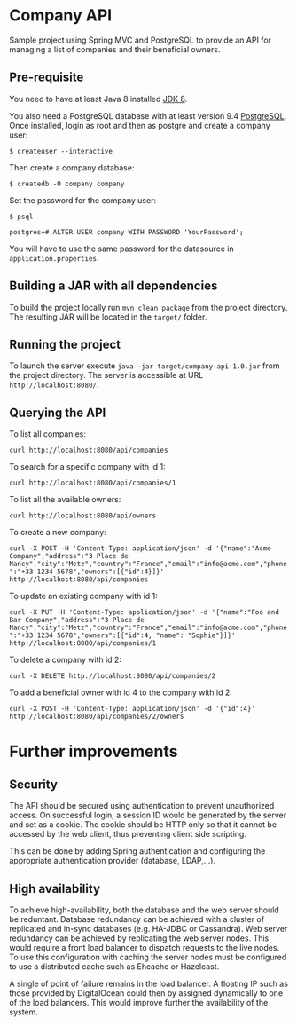 # Company API

Sample project using Spring MVC and PostgreSQL to provide an API for managing a list of companies and their beneficial owners.

## Pre-requisite

You need to have at least Java 8 installed [JDK 8](http://www.oracle.com/technetwork/java/javase/downloads/jdk8-downloads-2133151.html).

You also need a PostgreSQL database with at least version 9.4 [PostgreSQL](https://www.postgresql.org/download/). Once installed, login as root and then as postgre and create a company user:

`$ createuser --interactive`

Then create a company database:

`$ createdb -O company company`

Set the password for the company user:

`$ psql`

`postgres=# ALTER USER company WITH PASSWORD 'YourPassword';`

You will have to use the same password for the datasource in `application.properties`.

## Building a JAR with all dependencies

To build the project locally run `mvn clean package` from the project directory. The resulting JAR will be located in the `target/` folder.

## Running the project

To launch the server execute `java -jar target/company-api-1.0.jar` from the project directory. The server is accessible at URL `http://localhost:8080/`.

## Querying the API

To list all companies:

`curl http://localhost:8080/api/companies`

To search for a specific company with id 1:

`curl http://localhost:8080/api/companies/1`

To list all the available owners:

`curl http://localhost:8080/api/owners`

To create a new company:

`curl -X POST -H 'Content-Type: application/json' -d '{"name":"Acme Company","address":"3 Place de Nancy","city":"Metz","country":"France","email":"info@acme.com","phone":"+33 1234 5678","owners":[{"id":4}]}' http://localhost:8080/api/companies`

To update an existing company with id 1:

`curl -X PUT -H 'Content-Type: application/json' -d '{"name":"Foo and Bar Company","address":"3 Place de Nancy","city":"Metz","country":"France","email":"info@acme.com","phone":"+33 1234 5678","owners":[{"id":4, "name": "Sophie"}]}' http://localhost:8080/api/companies/1`

To delete a company with id 2:

`curl -X DELETE http://localhost:8080/api/companies/2`

To add a beneficial owner with id 4 to the company with id 2:

`curl -X POST -H 'Content-Type: application/json' -d '{"id":4}' http://localhost:8080/api/companies/2/owners`

# Further improvements

## Security

The API should be secured using authentication to prevent unauthorized access. On successful login, a session ID would be generated by the server and set as a cookie. The cookie should be HTTP only so that it cannot be accessed by the web client, thus preventing client side scripting.

This can be done by adding Spring authentication and configuring the appropriate authentication provider (database, LDAP,...).

## High availability

To achieve high-availability, both the database and the web server should be reduntant. Database redundancy can be achieved with a cluster of replicated and in-sync databases (e.g. HA-JDBC or Cassandra). Web server redundancy can be achieved by replicating the web server nodes. This would require a front load balancer to dispatch requests to the live nodes. To use this configuration with caching the server nodes must be configured to use a distributed cache such as Ehcache or Hazelcast.

A single of point of failure remains in the load balancer. A floating IP such as those provided by DigitalOcean could then by assigned dynamically to one of the load balancers. This would improve further the availability of the system.
